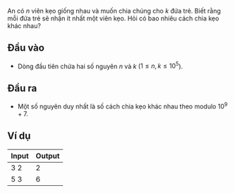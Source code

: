 An có $n$ viên kẹo giống nhau và muốn chia chúng cho $k$ đứa trẻ. Biết rằng mỗi đứa trẻ sẽ nhận ít nhất một viên kẹo. Hỏi có bao nhiêu cách chia kẹo khác nhau?

## Đầu vào

- Dòng đầu tiên chứa hai số nguyên $n$ và $k$ ($1 \le n, k \le 10^5$).

## Đầu ra

- Một số nguyên duy nhất là số cách chia kẹo khác nhau theo modulo $10^9 + 7$.

## Ví dụ

| Input | Output |
| ----- | ------ |
| 3 2   | 2      |
| 5 3   | 6      |